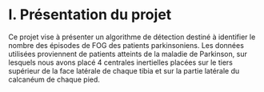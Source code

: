 # I. Présentation du projet

Ce projet vise à présenter un algorithme de détection destiné à identifier le nombre des épisodes de FOG des patients parkinsoniens. Les données utilisées proviennent de patients atteints de la maladie de Parkinson, sur lesquels nous avons placé 4 centrales inertielles placées sur le tiers supérieur de la face latérale de chaque tibia et sur la partie latérale du calcanéum de chaque pied.
